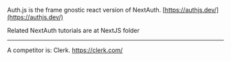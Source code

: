 Auth.js is the frame gnostic react version of NextAuth.
[https://authjs.dev/](https://authjs.dev/)  

Related NextAuth tutorials are at NextJS folder

---

A competitor is: Clerk.
https://clerk.com/